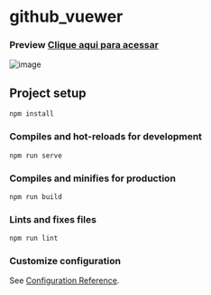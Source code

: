 # github_vuewer

### Preview [Clique aqui para acessar](https://edinaildo.github.io/github_vuewer-1/)
![image](https://user-images.githubusercontent.com/96800713/214926554-9981948b-3559-4b6e-b7d7-197db9121853.png)


## Project setup
```
npm install
```

### Compiles and hot-reloads for development
```
npm run serve
```

### Compiles and minifies for production
```
npm run build
```

### Lints and fixes files
```
npm run lint
```

### Customize configuration
See [Configuration Reference](https://cli.vuejs.org/config/).
